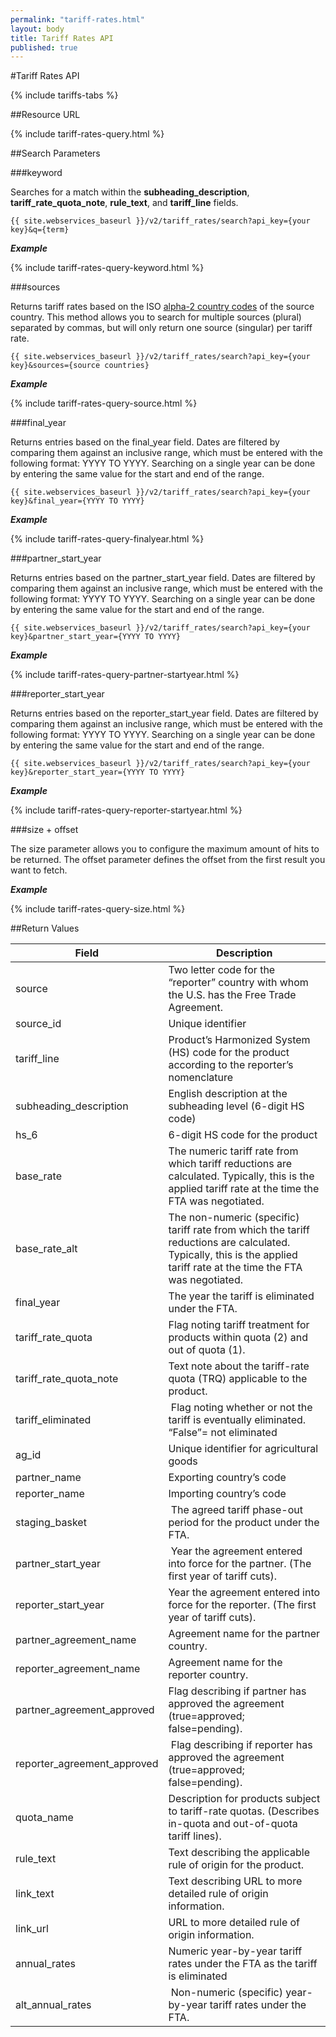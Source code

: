 ```yaml
---
permalink: "tariff-rates.html"
layout: body
title: Tariff Rates API
published: true
---
```


#Tariff Rates API

{% include tariffs-tabs %}

##Resource URL

{% include tariff-rates-query.html %}

##Search Parameters

###keyword

Searches for a match within the **subheading_description**, **tariff_rate_quota_note**, **rule_text**, and **tariff_line** fields.

    {{ site.webservices_baseurl }}/v2/tariff_rates/search?api_key={your key}&q={term}

**_Example_**

{% include tariff-rates-query-keyword.html %}

###sources

Returns tariff rates based on the ISO [alpha-2 country codes](http://www.iso.org/iso/home/standards/country_codes/country_names_and_code_elements.htm) of the source country.  This method allows you to search for multiple sources (plural) separated by commas, but will only return one source (singular) per tariff rate.

	{{ site.webservices_baseurl }}/v2/tariff_rates/search?api_key={your key}&sources={source countries}

**_Example_**

{% include tariff-rates-query-source.html %}

###final_year

Returns entries based on the final_year field.  Dates are filtered by comparing them against an inclusive range, which must be entered with the following format:  YYYY TO YYYY.  Searching on a single year can be done by entering the same value for the start and end of the range.


    {{ site.webservices_baseurl }}/v2/tariff_rates/search?api_key={your key}&final_year={YYYY TO YYYY}

**_Example_**

{% include tariff-rates-query-finalyear.html %}

###partner_start_year

Returns entries based on the partner_start_year field.  Dates are filtered by comparing them against an inclusive range, which must be entered with the following format:  YYYY TO YYYY.  Searching on a single year can be done by entering the same value for the start and end of the range.

    {{ site.webservices_baseurl }}/v2/tariff_rates/search?api_key={your key}&partner_start_year={YYYY TO YYYY}

**_Example_**

{% include tariff-rates-query-partner-startyear.html %}

###reporter_start_year

Returns entries based on the reporter_start_year field.  Dates are filtered by comparing them against an inclusive range, which must be entered with the following format:  YYYY TO YYYY.  Searching on a single year can be done by entering the same value for the start and end of the range.

	{{ site.webservices_baseurl }}/v2/tariff_rates/search?api_key={your key}&reporter_start_year={YYYY TO YYYY}

**_Example_**

{% include tariff-rates-query-reporter-startyear.html %}

###size + offset

The size parameter allows you to configure the maximum amount of hits to be returned. The offset parameter defines the offset from the first result you want to fetch.

**_Example_**

{% include tariff-rates-query-size.html %}

##Return Values

| Field                        | Description                             |
| ------------------           | --------------------------------------- |
| source                       |    Two letter code for the “reporter” country with whom the U.S. has the Free Trade Agreement.   |
| source_id                    | Unique identifier            |
| tariff_line         	       | Product’s Harmonized System (HS) code for the product according to the reporter’s nomenclature |
| subheading_description       |  English description at the subheading level (6-digit HS code)  |
| hs_6                         | 6-digit HS code for the product |
| base_rate                    | The numeric tariff rate from which tariff reductions are calculated.  Typically, this is the applied tariff rate at the time the FTA was negotiated. |
| base_rate_alt                |    The non-numeric (specific) tariff rate from which the tariff reductions are calculated.  Typically, this is the applied tariff rate at the time the FTA was negotiated.     |
| final_year                   |   The year the tariff is eliminated under the FTA.    |
| tariff_rate_quota            |   Flag noting tariff treatment for products within quota (2) and out of quota (1).    |
| tariff_rate_quota_note       |   Text note about the tariff-rate quota (TRQ) applicable to the product.    |
| tariff_eliminated            |    Flag noting whether or not the tariff is eventually eliminated.  “False”= not eliminated    |
| ag_id                        |   Unique identifier for agricultural goods    |
| partner_name                 |    Exporting country’s code   |
| reporter_name                |    Importing country’s code   |
| staging_basket               |     The agreed tariff phase-out period for the product under the FTA.   |
| partner_start_year           |    Year the agreement entered into force for the partner.  (The first year of tariff cuts).    |
| reporter_start_year          |   Year the agreement entered into force for the reporter.  (The first year of tariff cuts).    |
| partner_agreement_name       |   Agreement name for the partner country.    |
| reporter_agreement_name      |   Agreement name for the reporter country.    |
| partner_agreement_approved   |   Flag describing if partner has approved the agreement (true=approved; false=pending).    |
| reporter_agreement_approved  |    Flag describing if reporter has approved the agreement (true=approved; false=pending).    |
| quota_name                   |   Description for products subject to tariff-rate quotas.  (Describes in-quota and out-of-quota tariff lines).    |
| rule_text                    |   Text describing the applicable rule of origin for the product.    |
| link_text                    |   Text describing URL to more detailed rule of origin information.    |
| link_url                     |    URL to more detailed rule of origin information.   |
| annual_rates                 |  Numeric year-by-year tariff rates under the FTA as the tariff is eliminated    |
| alt_annual_rates             |    Non-numeric (specific) year-by-year tariff rates under the FTA.    |
